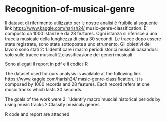 # Recognition-of-musical-genre
Il dataset di riferimento utilizzato per
le nostre analisi è fruibile al seguente
link https://www.kaggle.com/harish24/
music-genre-classification. E’ composto da
1000 istanze e da 28 features. Ogni istanza si
riferisce a una traccia musicale della lunghezza
di circa 30 secondi. Le tracce dopo essere state
registrate, sono state sottoposte a uno strumento.
Gli obiettivi del lavoro sono stati 2:
1.Identificare i macro periodi storici musicali basandosi solo sulle tracce musicali
2.classificazione dei generi musicali

Sono allegati il report in pdf e il codice R


The dataset used for ours analysis is available at the following link https://www.kaggle.com/harish24/
music-genre-classification. It is composed by 1000 records and 28 features. Each record refers at one 
music tracks which lasts 30 seconds.

The goals of the work were 2:
1.Identify macro muscial historical periods by using music tracks
2.Classify musicals genres 

R code and report are attached
